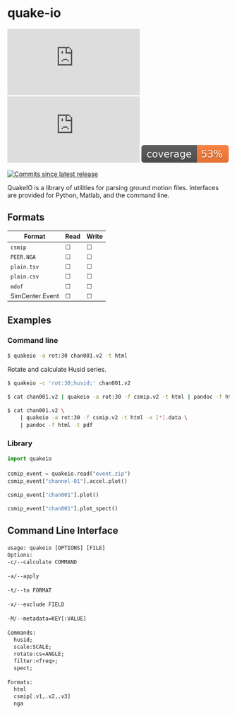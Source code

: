 # quake-io

[![PyPI Downloads][pypi-v-image]][pypi-v-link]
[![PyPI Version][pypi-d-image]][pypi-d-link]
![Coverage][cov-img]
<!-- ![Build][build-img] -->
[![Commits since latest release][gh-image]][gh-link]

QuakeIO is a library of utilities for parsing ground motion files. Interfaces are provided for Python, Matlab, and the command line.

## Formats

| Format          | Read      | Write   |
|-----------------|-----------|---------|
|`csmip`          | &#9744;   | &#9744; |
|`PEER.NGA`       | &#9744;   | &#9744; |
|`plain.tsv`      | &#9744;   | &#9744; |
|`plain.csv`      | &#9744;   | &#9744; |
|`mdof`           | &#9744;   | &#9744; |
| SimCenter.Event | &#9744;   | &#9744; |

## Examples

### Command line

```bash
$ quakeio -a rot:30 chan001.v2 -t html
```

Rotate and calculate Husid series.
```bash
$ quakeio -c 'rot:30;husid;' chan001.v2 
```

```bash
$ cat chan001.v2 | quakeio -a rot:30 -f csmip.v2 -t html | pandoc -f html -t pdf
```

```bash
$ cat chan001.v2 \
    | quakeio -a rot:30 -f csmip.v2 -t html -x [*].data \
    | pandoc -f html -t pdf
```


### Library

```python
import quakeio

csmip_event = quakeio.read("event.zip")
csmip_event["channel-01"].accel.plot()
```

```python
csmip_event["chan001"].plot()
```


```python
csmip_event["chan001"].plot_spect()
```

## Command Line Interface

```
usage: quakeio [OPTIONS] [FILE]
Options:
-c/--calculate COMMAND

-a/--apply  

-t/--to FORMAT

-x/--exclude FIELD

-M/--metadata=KEY[:VALUE]

Commands:
  husid;
  scale:SCALE;
  rotate:cs=ANGLE;
  filter:<freq>;
  spect;

Formats:
  html
  csmip[.v1,.v2,.v3]
  nga
```

<!-- Badge links -->
[pypi-d-image]: https://img.shields.io/pypi/dm/quakeio.img
[license-badge]: https://img.shields.io/pypi/l/quakeio.img
[pypi-d-link]: https://pypi.org/project/quakeio
[pypi-v-image]: https://img.shields.io/pypi/v/quakeio.img
[pypi-v-link]: https://pypi.org/project/quakeio
[build-img]: https://github.com/claudioperez/quakeio/actions/workflows/base.yml/badge.svg
[cov-img]: ./etc/coverage/cov.svg
[gh-link]: https://github.com/claudioperez/quakeio/compare/0.0.0...master
[gh-image]: https://img.shields.io/github/commits-since/claudioperez/quakeio/0.0.0?style=social

